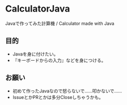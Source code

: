 # CalculatorJava
Javaで作ってみた計算機 / Calculator made with Java

## 目的
 - Javaを身に付けたい。
 - 『キーボードからの入力』などを身につける。

## お願い
 - 初めて作ったJavaなので怒らないで……叩かないで……
 - IssueとかPRとかは多分Closeしちゃうかも。
